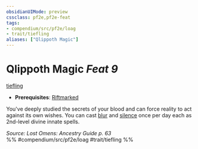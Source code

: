 ```yaml
---
obsidianUIMode: preview
cssclass: pf2e,pf2e-feat
tags:
- compendium/src/pf2e/loag
- trait/tiefling
aliases: ["Qlippoth Magic"]
---
```

# Qlippoth Magic  *Feat 9*  
[tiefling](tiefling-b1.md "Tiefling Ancestry & Heritage Trait")  

- **Prerequisites**: [Riftmarked](riftmarked-loag.md)

You've deeply studied the secrets of your blood and can force reality to act against its own wishes. You can cast [blur](blur.md) and [silence](silence.md) once per day each as 2nd-level divine innate spells.

*Source: Lost Omens: Ancestry Guide p. 63*  
%% #compendium/src/pf2e/loag #trait/tiefling %%